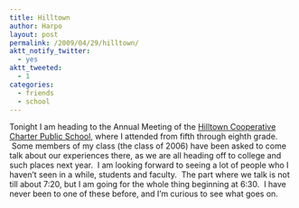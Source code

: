 ```yaml
---
title: Hilltown
author: Harpo
layout: post
permalink: /2009/04/29/hilltown/
aktt_notify_twitter:
  - yes
aktt_tweeted:
  - 1
categories:
  - friends
  - school
---
```

Tonight I am heading to the Annual Meeting of the <a href="http://hilltowncharter.org/" target="_blank">Hilltown Cooperative Charter Public School</a>, where I attended from fifth through eighth grade.  Some members of my class (the class of 2006) have been asked to come talk about our experiences there, as we are all heading off to college and such places next year.  I am looking forward to seeing a lot of people who I haven&#8217;t seen in a while, students and faculty.  The part where we talk is not till about 7:20, but I am going for the whole thing beginning at 6:30.  I have never been to one of these before, and I&#8217;m curious to see what goes on.
